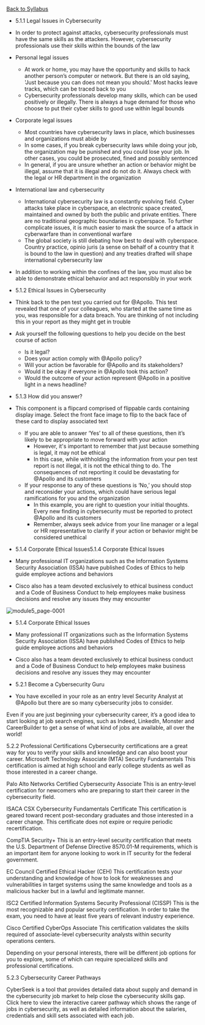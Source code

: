 [Back to Syllabus](./README.md#course-syllabus)

- 5.1.1 Legal Issues in Cybersecurity
- In order to protect against attacks, cybersecurity professionals must have the same skills as the attackers. However, cybersecurity professionals use their skills within the bounds of the law
- Personal legal issues
    - At work or home, you may have the opportunity and skills to hack another person’s computer or network. But there is an old saying, 'Just because you can does not mean you should.' Most hacks leave tracks, which can be traced back to you
    - Cybersecurity professionals develop many skills, which can be used positively or illegally. There is always a huge demand for those who choose to put their cyber skills to good use within legal bounds
- Corporate legal issues
    - Most countries have cybersecurity laws in place, which businesses and organizations must abide by
    - In some cases, if you break cybersecurity laws while doing your job, the organization may be punished and you could lose your job. In other cases, you could be prosecuted, fined and possibly sentenced
    - In general, if you are unsure whether an action or behavior might be illegal, assume that it is illegal and do not do it. Always check with the legal or HR department in the organization
- International law and cybersecurity
    - International cybersecurity law is a constantly evolving field. Cyber attacks take place in cyberspace, an electronic space created, maintained and owned by both the public and private entities. There are no traditional geographic boundaries in cyberspace. To further complicate issues, it is much easier to mask the source of a attack in cyberwarfare than in conventional warfare
    - The global society is still debating how best to deal with cyberspace. Country practice, opinio juris (a sense on behalf of a country that it is bound to the law in question) and any treaties drafted will shape international cybersecurity law
- In addition to working within the confines of the law, you must also be able to demonstrate ethical behavior and act responsibly in your work

- 5.1.2 Ethical Issues in Cybersecurity
- Think back to the pen test you carried out for @Apollo. This test revealed that one of your colleagues, who started at the same time as you, was responsible for a data breach. You are thinking of not including this in your report as they might get in trouble
- Ask yourself the following questions to help you decide on the best course of action
    - Is it legal?
    - Does your action comply with @Apollo policy?
    - Will your action be favorable for @Apollo and its stakeholders?
    - Would it be okay if everyone in @Apollo took this action?
    - Would the outcome of your action represent @Apollo in a positive light in a news headline?

- 5.1.3 How did you answer?
- This component is a flipcard comprised of flippable cards containing display image. Select the front face image to flip to the back face of these card to display associated text
    - If you are able to answer ‘Yes’ to all of these questions, then it’s likely to be appropriate to move forward with your action
        - However, it's important to remember that just because something is legal, it may not be ethical
        - In this case, while withholding the information from your pen test report is not illegal, it is not the ethical thing to do. The consequences of not reporting it could be devastating for @Apollo and its customers
    - If your response to any of these questions is ‘No,’ you should stop and reconsider your actions, which could have serious legal ramifications for you and the organization
        - In this example, you are right to question your initial thoughts. Every new finding in cybersecurity must be reported to protect @Apollo and its customers
        - Remember, always seek advice from your line manager or a legal or HR representative to clarify if your action or behavior might be considered unethical

- 5.1.4 Corporate Ethical Issues5.1.4 Corporate Ethical Issues
- Many professional IT organizations such as the Information Systems Security Association (ISSA) have published Codes of Ethics to help guide employee actions and behaviors
- Cisco also has a team devoted exclusively to ethical business conduct and a Code of Business Conduct to help employees make business decisions and resolve any issues they may encounter

![module5_page-0001](https://user-images.githubusercontent.com/29455975/205316506-583cbf58-3204-4e64-98d7-bef9bc4ae72d.jpg)

- 5.1.4 Corporate Ethical Issues
- Many professional IT organizations such as the Information Systems Security Association (ISSA) have published Codes of Ethics to help guide employee actions and behaviors
- Cisco also has a team devoted exclusively to ethical business conduct and a Code of Business Conduct to help employees make business decisions and resolve any issues they may encounter

- 5.2.1 Become a Cybersecurity Guru
- You have excelled in your role as an entry level Security Analyst at @Apollo but there are so many cybersecurity jobs to consider.

Even if you are just beginning your cybersecurity career, it’s a good idea to start looking at job search engines, such as Indeed, LinkedIn, Monster and CareerBuilder to get a sense of what kind of jobs are available, all over the world!

5.2.2 Professional Certifications
Cybersecurity certifications are a great way for you to verify your skills and knowledge and can also boost your career.
Microsoft Technology Associate (MTA) Security Fundamentals
This certification is aimed at high school and early college students as well as those interested in a career change.

Palo Alto Networks Certified Cybersecurity Associate
This is an entry-level certification for newcomers who are preparing to start their career in the cybersecurity field.

ISACA CSX Cybersecurity Fundamentals Certificate
This certification is geared toward recent post-secondary graduates and those interested in a career change. This certificate does not expire or require periodic recertification.

CompTIA Security+
This is an entry-level security certification that meets the U.S. Department of Defense Directive 8570.01-M requirements, which is an important item for anyone looking to work in IT security for the federal government.

EC Council Certified Ethical Hacker (CEH)
This certification tests your understanding and knowledge of how to look for weaknesses and vulnerabilities in target systems using the same knowledge and tools as a malicious hacker but in a lawful and legitimate manner.

ISC2 Certified Information Systems Security Professional (CISSP)
This is the most recognizable and popular security certification. In order to take the exam, you need to have at least five years of relevant industry experience.

Cisco Certified CyberOps Associate
This certification validates the skills required of associate-level cybersecurity analysts within security operations centers.


Depending on your personal interests, there will be different job options for you to explore, some of which can require specialized skills and professional certifications.

5.2.3 Cybersecurity Career Pathways

CyberSeek is a tool that provides detailed data about supply and demand in the cybersecurity job market to help close the cybersecurity skills gap. Click here to view the interactive career pathway which shows the range of jobs in cybersecurity, as well as detailed information about the salaries, credentials and skill sets associated with each job.

